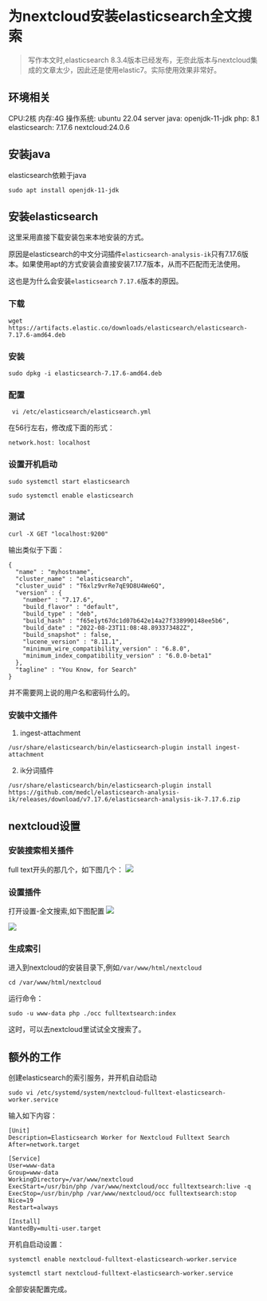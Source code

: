 # 为nextcloud安装elasticsearch全文搜索

>写作本文时,elasticsearch 8.3.4版本已经发布，无奈此版本与nextcloud集成的文章太少，因此还是使用elastic7。实际使用效果非常好。

## 环境相关
CPU:2核
内存:4G
操作系统: ubuntu 22.04 server
java: openjdk-11-jdk
php: 8.1
elasticsearch: 7.17.6
nextcloud:24.0.6

## 安装java
elasticsearch依赖于java

```
sudo apt install openjdk-11-jdk
```

## 安装elasticsearch
这里采用直接下载安装包来本地安装的方式。

原因是elasticsearch的中文分词插件`elasticsearch-analysis-ik`只有7.17.6版本。如果使用apt的方式安装会直接安装7.17.7版本，从而不匹配而无法使用。

这也是为什么会安装`elasticsearch` `7.17.6`版本的原因。

### 下载
```
wget https://artifacts.elastic.co/downloads/elasticsearch/elasticsearch-7.17.6-amd64.deb
```

### 安装
```
sudo dpkg -i elasticsearch-7.17.6-amd64.deb 
```

### 配置
```
 vi /etc/elasticsearch/elasticsearch.yml
```
在56行左右，修改成下面的形式：
```
network.host: localhost
```

### 设置开机启动

```
sudo systemctl start elasticsearch

sudo systemctl enable elasticsearch
```

### 测试

```
curl -X GET "localhost:9200"
```
输出类似于下面：
```
{
  "name" : "myhostname",
  "cluster_name" : "elasticsearch",
  "cluster_uuid" : "T6xlz9vrRe7qE9D8U4We6Q",
  "version" : {
    "number" : "7.17.6",
    "build_flavor" : "default",
    "build_type" : "deb",
    "build_hash" : "f65e1yt67dc1d07b642e14a27f338990148ee5b6",
    "build_date" : "2022-08-23T11:08:48.893373482Z",
    "build_snapshot" : false,
    "lucene_version" : "8.11.1",
    "minimum_wire_compatibility_version" : "6.8.0",
    "minimum_index_compatibility_version" : "6.0.0-beta1"
  },
  "tagline" : "You Know, for Search"
}
```
并不需要网上说的用户名和密码什么的。

### 安装中文插件

1. ingest-attachment
```
/usr/share/elasticsearch/bin/elasticsearch-plugin install ingest-attachment
```
2. ik分词插件
```
/usr/share/elasticsearch/bin/elasticsearch-plugin install https://github.com/medcl/elasticsearch-analysis-ik/releases/download/v7.17.6/elasticsearch-analysis-ik-7.17.6.zip
```
## nextcloud设置

### 安装搜索相关插件

full text开头的那几个，如下图几个：
![](full-text-plugin.png)  

### 设置插件

打开设置-全文搜索,如下图配置
![](search-config-1.png)  

![](search-config-2.png)  

### 生成索引

进入到nextcloud的安装目录下,例如`/var/www/html/nextcloud`
```
cd /var/www/html/nextcloud
```
运行命令：
```
sudo -u www-data php ./occ fulltextsearch:index
```
这时，可以去nextcloud里试试全文搜索了。

## 额外的工作

创建elasticsearch的索引服务，并开机自动启动

```
sudo vi /etc/systemd/system/nextcloud-fulltext-elasticsearch-worker.service
```
输入如下内容：
```
[Unit]
Description=Elasticsearch Worker for Nextcloud Fulltext Search
After=network.target

[Service]
User=www-data
Group=www-data
WorkingDirectory=/var/www/nextcloud
ExecStart=/usr/bin/php /var/www/nextcloud/occ fulltextsearch:live -q
ExecStop=/usr/bin/php /var/www/nextcloud/occ fulltextsearch:stop
Nice=19
Restart=always

[Install]
WantedBy=multi-user.target
```
开机自启动设置：
```
systemctl enable nextcloud-fulltext-elasticsearch-worker.service

systemctl start nextcloud-fulltext-elasticsearch-worker.service
```
全部安装配置完成。
